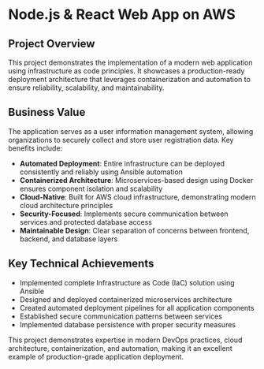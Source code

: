 # Node.js & React Web App on AWS

## Project Overview
This project demonstrates the implementation of a modern web application using infrastructure as code principles. It showcases a production-ready deployment architecture that leverages containerization and automation to ensure reliability, scalability, and maintainability.

## Business Value
The application serves as a user information management system, allowing organizations to securely collect and store user registration data. Key benefits include:

- **Automated Deployment**: Entire infrastructure can be deployed consistently and reliably using Ansible automation
- **Containerized Architecture**: Microservices-based design using Docker ensures component isolation and scalability
- **Cloud-Native**: Built for AWS cloud infrastructure, demonstrating modern cloud architecture principles
- **Security-Focused**: Implements secure communication between services and protected database access
- **Maintainable Design**: Clear separation of concerns between frontend, backend, and database layers

## Key Technical Achievements
- Implemented complete Infrastructure as Code (IaC) solution using Ansible
- Designed and deployed containerized microservices architecture
- Created automated deployment pipelines for all application components
- Established secure communication patterns between services
- Implemented database persistence with proper security measures

This project demonstrates expertise in modern DevOps practices, cloud architecture, containerization, and automation, making it an excellent example of production-grade application deployment.
